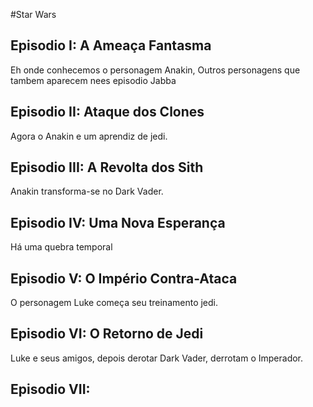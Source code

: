 #Star Wars

## Episodio I: A Ameaça Fantasma

Eh onde conhecemos o personagem Anakin, Outros personagens que
tambem aparecem nees episodio Jabba

## Episodio II: Ataque dos Clones

Agora o Anakin e um aprendiz de jedi.

## Episodio III: A Revolta dos Sith

Anakin transforma-se no Dark Vader.

## Episodio IV: Uma Nova Esperança

Há uma quebra temporal

## Episodio V: O Império Contra-Ataca

O personagem Luke começa seu treinamento jedi.

## Episodio VI: O Retorno de Jedi

Luke e seus amigos, depois derotar Dark Vader, derrotam o Imperador.

## Episodio VII: 
